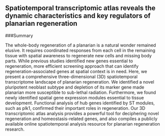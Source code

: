 ## Spatiotemporal transcriptomic atlas reveals the dynamic characteristics and key regulators of planarian regeneration

###Summary


The whole-body regeneration of a planarian is a natural wonder remained elusive. It requires coordinated responses from each cell in the remaining tissue with spatial awareness to regenerate new cells and missing body parts. While previous studies identified new genes essential to regeneration, more efficient screening approach that can identify regeneration-associated genes at spatial context is in need. Here, we present a comprehensive three-dimensional (3D) spatiotemporal transcriptome landscape of planarian regeneration. We identified a novel pluripotent neoblast subtype and depletion of its marker gene made planarian more susceptible to sub-lethal radiation. Furthermore, we found newly identified spatial gene expression modules essential to tissue development. Functional analysis of hub genes identified by ST modules, such as plk1, confirmed their important roles in regeneration. Our 3D transcriptomic atlas analysis provides a powerful tool for deciphering novel regeneration and homeostasis-related genes, and also compiles a publicly available online spatiotemporal analysis resource for planarian regeneration research.
